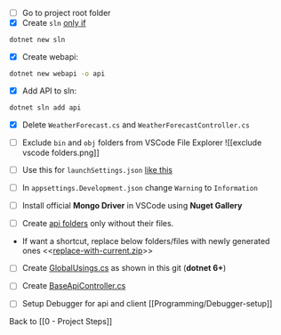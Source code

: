 - [ ] Go to project root folder
- [x] Create `sln` [only if](https://stackoverflow.com/questions/24436042/why-and-when-should-i-ever-be-using-sln-files)
```bash
dotnet new sln
```

- [x] Create webapi:
```bash
dotnet new webapi -o api
```

- [x] Add API to sln: 
```bash
dotnet sln add api
```

- [x] Delete `WeatherForecast.cs` and `WeatherForecastController.cs`

- [ ] Exclude `bin` and `obj` folders from VSCode File Explorer
![[exclude vscode folders.png]]

- [ ] Use this for `launchSettings.json` [like this](https://github.com/mrtabaa/HealthApp/blob/dotnet6/api/Properties/launchSettings.json)

- [ ] In `appsettings.Development.json` change `Warning` to `Information`

- [ ] Install official **Mongo Driver** in VSCode using **Nuget Gallery**

- [ ] Create [api folders](https://github.com/mrtabaa/HealthApp/tree/dotnet6/api) only without their files.
* If want a shortcut, replace below folders/files with newly generated ones
<<[replace-with-current.zip](obsidian://open?vault=obsidian-class&file=Programming%2Fhelpers%2Freplace-with-current.zip)>>

- [ ] Create [GlobalUsings.cs](https://github.com/mrtabaa/HealthApp/blob/dotnet6/api/GlobalUsing.cs) as shown in this git (**dotnet 6+**)

- [ ] Create [BaseApiController.cs](https://github.com/mrtabaa/HealthApp/blob/dotnet6/api/Controllers/BaseApiController.cs)

- [ ] Setup Debugger for api and client [[Programming/Debugger-setup]]

Back to [[0 - Project Steps]]